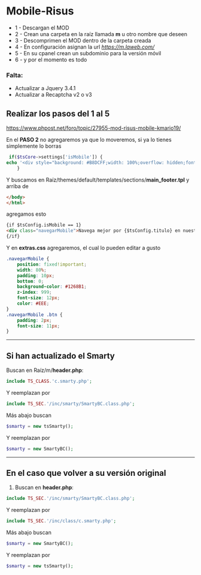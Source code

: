 # Mobile-Risus

* 1 - Descargan el MOD
* 2 - Crean una carpeta en la raíz llamada **m** u otro nombre que deseen
* 3 - Descomprimen el MOD dentro de la carpeta creada
* 4 - En configuración asignan la url *https://m.laweb.com/*
* 5 - En su cpanel crean un subdominio para la versión móvil
* 6 - y por el momento es todo

### Falta:
* Actualizar a Jquery 3.4.1
* Actualizar a Recaptcha v2 o v3

## Realizar los pasos del 1 al 5
https://www.phpost.net/foro/topic/27955-mod-risus-mobile-kmario19/

En el **PASO 2** no agregaremos ya que lo moveremos, si ya lo tienes simplemente lo borras
``` PHP
 if($tsCore->settings['isMobile']) {
echo '<div style="background: #B8DCFF;width: 100%;overflow: hidden;font-size: 15px;padding: 16px;color: #000;text-align: center;">Navega mejor por '.$tsCore->settings['titulo'].' en nuestra versión mobile <a class="mBtn btnOk" href="'.$tsCore->settings['mobile'].'" onclick="document.cookie = \'mobile=;expires=Thu, 01 Jan 1970 00:00:01 GMT;\'">Entrar</a></div>';
    }
 ```
 Y buscamos en Raíz/themes/default/templates/sections/**main_footer.tpl** y arriba de
``` HTML
</body>
</html>
```
agregamos esto
``` HTML
{if $tsConfig.isMobile == 1}
<div class="navegarMobile">Navega mejor por {$tsConfig.titulo} en nuestra versi&oacute;n mobile <a class="btn btn-success" href="{$tsConfig.mobile}" onclick="document.cookie = \'mobile=;expires=Thu, 30 Jan 2024 00:00:01 GMT;\'">Entrar</a></div>
{/if}
```
Y en **extras.css** agregaremos, el cual lo pueden editar a gusto
``` CSS
.navegarMobile {
	position: fixed!important;
	width: 80%;
	padding: 10px;
	bottom: 0;
	background-color: #1268B1;
	z-index: 999;
	font-size: 12px;
	color: #EEE;
}
.navegarMobile .btn {
	padding: 2px;
	font-size: 11px;
}
```

---
## Si han actualizado el Smarty
Buscan en Raíz/m/**header.php**:
``` PHP
include TS_CLASS.'c.smarty.php';
```
Y reemplazan por
``` PHP
include TS_SEC.'/inc/smarty/SmartyBC.class.php';
```
Más abajo buscan
``` PHP
$smarty = new tsSmarty();
```
Y reemplazan por
``` PHP
$smarty = new SmartyBC();
```
---
## En el caso que volver a su versión original
1) Buscan en **header.php**:
``` PHP
include TS_SEC.'/inc/smarty/SmartyBC.class.php';
```
Y reemplazan por
``` PHP
include TS_SEC.'/inc/class/c.smarty.php';
```
Más abajo buscan
``` PHP
$smarty = new SmartyBC();
```
Y reemplazan por
``` PHP
$smarty = new tsSmarty();
```
